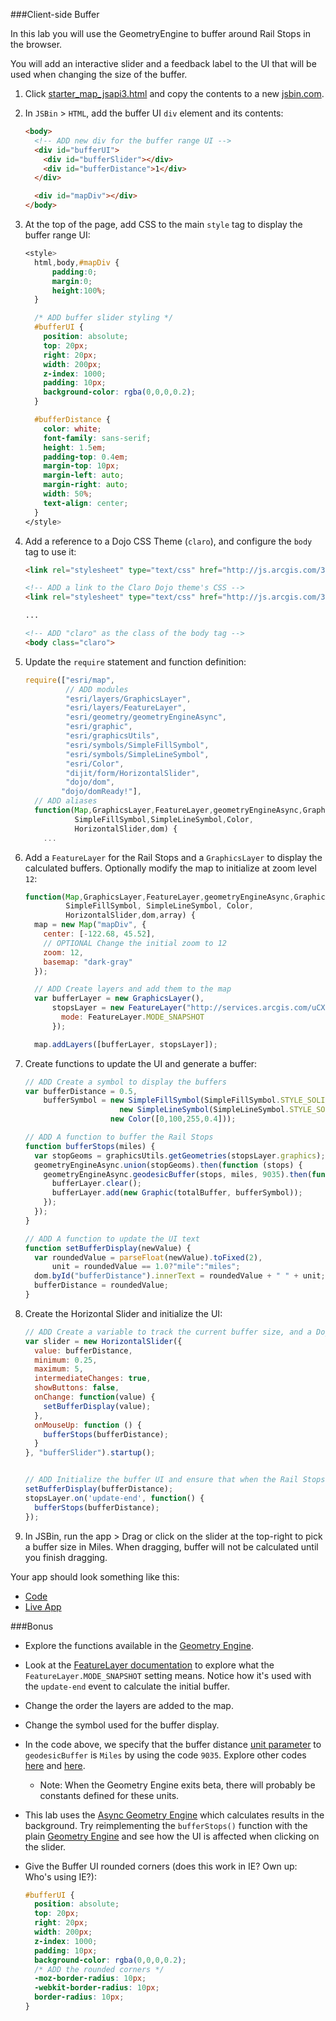 ###Client-side Buffer

In this lab you will use the GeometryEngine to buffer around Rail Stops in the browser.

You will add an interactive slider and a feedback label to the UI that will be used when changing the size of the buffer.

1. Click [starter_map_jsapi3.html](src/starter_map_jsapi3.html) and copy the contents to a new [jsbin.com](http://jsbin.com).

2. In `JSBin` > `HTML`, add the buffer UI `div` element and its contents:

    ```html
    <body>
      <!-- ADD new div for the buffer range UI -->
      <div id="bufferUI">
        <div id="bufferSlider"></div>
        <div id="bufferDistance">1</div>
      </div>

      <div id="mapDiv"></div>
    </body>
    ```

3. At the top of the page, add CSS to the main `style` tag to display the buffer range UI:

    ```CSS
    <style>
      html,body,#mapDiv {
          padding:0;
          margin:0;
          height:100%;
      }

      /* ADD buffer slider styling */
      #bufferUI {
        position: absolute;
        top: 20px;
        right: 20px;
        width: 200px;
        z-index: 1000;
        padding: 10px;
        background-color: rgba(0,0,0,0.2);
      }

      #bufferDistance {
        color: white;
        font-family: sans-serif;
        height: 1.5em;
        padding-top: 0.4em;
        margin-top: 10px;
        margin-left: auto;
        margin-right: auto;
        width: 50%;
        text-align: center;
      }
    </style>
    ```

4. Add a reference to a Dojo CSS Theme (`claro`), and configure the `body` tag to use it:

    ```HTML
    <link rel="stylesheet" type="text/css" href="http://js.arcgis.com/3.16/esri/css/esri.css">

    <!-- ADD a link to the Claro Dojo theme's CSS -->
    <link rel="stylesheet" type="text/css" href="http://js.arcgis.com/3.16/dijit/themes/claro/claro.css">

    ...

    <!-- ADD "claro" as the class of the body tag -->
    <body class="claro">
    ```

5. Update the `require` statement and function definition:

    ```javascript
    require(["esri/map",
             // ADD modules
             "esri/layers/GraphicsLayer",
             "esri/layers/FeatureLayer",
             "esri/geometry/geometryEngineAsync",
             "esri/graphic",
             "esri/graphicsUtils",
             "esri/symbols/SimpleFillSymbol",
             "esri/symbols/SimpleLineSymbol",
             "esri/Color",
             "dijit/form/HorizontalSlider",
             "dojo/dom",
            "dojo/domReady!"],
      // ADD aliases
      function(Map,GraphicsLayer,FeatureLayer,geometryEngineAsync,Graphic,graphicsUtils,
               SimpleFillSymbol,SimpleLineSymbol,Color,
               HorizontalSlider,dom) {
        ...
    ```

6. Add a `FeatureLayer` for the Rail Stops and a `GraphicsLayer` to display the calculated buffers. Optionally modify the map to initialize at zoom level `12`:

    ```javascript
    function(Map,GraphicsLayer,FeatureLayer,geometryEngineAsync,Graphic,
             SimpleFillSymbol, SimpleLineSymbol, Color,
             HorizontalSlider,dom,array) {
      map = new Map("mapDiv", {
        center: [-122.68, 45.52],
        // OPTIONAL Change the initial zoom to 12
        zoom: 12,
        basemap: "dark-gray"
      });

      // ADD Create layers and add them to the map
      var bufferLayer = new GraphicsLayer(),
          stopsLayer = new FeatureLayer("http://services.arcgis.com/uCXeTVveQzP4IIcx/arcgis/rest/services/PDX_Rail_Stops_Styled/FeatureServer/0", {
            mode: FeatureLayer.MODE_SNAPSHOT
          });

      map.addLayers([bufferLayer, stopsLayer]);
    ```

7. Create functions to update the UI and generate a buffer:

    ```javascript
    // ADD Create a symbol to display the buffers
    var bufferDistance = 0.5,
        bufferSymbol = new SimpleFillSymbol(SimpleFillSymbol.STYLE_SOLID,
                         new SimpleLineSymbol(SimpleLineSymbol.STYLE_SOLID, new Color([110,110,110]), 1),
                       new Color([0,100,255,0.4]));

    // ADD A function to buffer the Rail Stops
    function bufferStops(miles) {
      var stopGeoms = graphicsUtils.getGeometries(stopsLayer.graphics);
      geometryEngineAsync.union(stopGeoms).then(function (stops) {
        geometryEngineAsync.geodesicBuffer(stops, miles, 9035).then(function (totalBuffer) {
          bufferLayer.clear();
          bufferLayer.add(new Graphic(totalBuffer, bufferSymbol));
        });
      });
    }

    // ADD A function to update the UI text
    function setBufferDisplay(newValue) {
      var roundedValue = parseFloat(newValue).toFixed(2),
          unit = roundedValue == 1.0?"mile":"miles";
      dom.byId("bufferDistance").innerText = roundedValue + " " + unit;
      bufferDistance = roundedValue;
    }
    ```

8. Create the Horizontal Slider and initialize the UI:

    ```javascript
    // ADD Create a variable to track the current buffer size, and a Dojo HorizontalSlider to control this. Set the slider to update the current buffer range display and also to generate a new buffer when the mouse is released.
    var slider = new HorizontalSlider({
      value: bufferDistance,
      minimum: 0.25,
      maximum: 5,
      intermediateChanges: true,
      showButtons: false,
      onChange: function(value) {
        setBufferDisplay(value);
      },
      onMouseUp: function () {
        bufferStops(bufferDistance);
      }
    }, "bufferSlider").startup();


    // ADD Initialize the buffer UI and ensure that when the Rail Stops layer has initially loaded data, that a buffer is generated.
    setBufferDisplay(bufferDistance);
    stopsLayer.on('update-end', function() {
      bufferStops(bufferDistance);
    });
    ```

9. In JSBin, run the app > Drag or click on the slider at the top-right to pick a buffer size in Miles. When dragging, buffer will not be calculated until you finish dragging.

Your app should look something like this:
* [Code](src/geometry_engine_buffer_jsapi.html)
* [Live App](http://esri.github.io/geodev-hackerlabs/develop/jsapi3/src/geometry_engine_buffer_jsapi.html)

###Bonus
* Explore the functions available in the [Geometry Engine](https://developers.arcgis.com/javascript/jsapi/esri.geometry.geometryengine-amd.html).
* Look at the [FeatureLayer documentation](https://developers.arcgis.com/javascript/jsapi/featurelayer-amd.html) to explore what the `FeatureLayer.MODE_SNAPSHOT` setting means. Notice how it's used with the `update-end` event to calculate the initial buffer.
* Change the order the layers are added to the map.
* Change the symbol used for the buffer display.
* In the code above, we specify that the buffer distance [unit parameter](https://developers.arcgis.com/javascript/jsapi/esri.geometry.geometryengine-amd.html#geodesicbuffer) to `geodesicBuffer` is `Miles` by using the code `9035`. Explore other codes [here](http://resources.arcgis.com/en/help/arcobjects-cpp/componenthelp/index.html#/esriSRUnitType_Constants/000w00000042000000/) and [here](http://resources.arcgis.com/en/help/arcobjects-cpp/componenthelp/index.html#/esriSRUnit2Type_Constants/000w00000041000000/).
  * Note: When the Geometry Engine exits beta, there will probably be constants defined for these units.
* This lab uses the [Async Geometry Engine](https://developers.arcgis.com/javascript/jsapi/esri.geometry.geometryengineasync-amd.html) which calculates results in the background. Try reimplementing the `bufferStops()` function with the plain [Geometry Engine](https://developers.arcgis.com/javascript/jsapi/esri.geometry.geometryengine-amd.html) and see how the UI is affected when clicking on the slider.
* Give the Buffer UI rounded corners (does this work in IE? Own up: Who's using IE?):

    ```CSS
    #bufferUI {
      position: absolute;
      top: 20px;
      right: 20px;
      width: 200px;
      z-index: 1000;
      padding: 10px;
      background-color: rgba(0,0,0,0.2);
      /* ADD the rounded corners */
      -moz-border-radius: 10px;
      -webkit-border-radius: 10px;
      border-radius: 10px;
    }
    ```